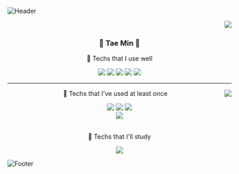 ![Header](https://capsule-render.vercel.app/api?type=waving&color=auto&height=100&section=header)
<div align="center">
    <img align="right" src="https://github-readme-stats.vercel.app/api/top-langs/?username=kimtaemin27&theme=dracula&exclude_repo=Computer-Science-Engineering&layout=compact&langs_count=6"/>
    </br>
  
  ### 🌟 Tae Min 🌟
  
  
  
  <p align="center"> 📌 Techs that I use well </p>  
  
  <img src="https://img.shields.io/badge/MYSQL-4479A1?style=flat-square&logo=mysql&logoColor=white">
  <img src="https://img.shields.io/badge/PHP-4479A1?style=flat-square&logo=mysql&logoColor=white">
  <img src="https://img.shields.io/badge/JAVA-007396?style=flat&logo=Java&logoColor=white">
  <img src="https://img.shields.io/badge/ORACLE-F80000?style=flat&logo=oracle&logoColor=white">
  <img src="https://img.shields.io/badge/SPRING-6DB33F?style=flat-square&logo=spring&logoColor=white">
  
  
</div>

 ---

<div align="center">
    <img align="right" src="https://github-readme-stats.vercel.app/api?username=kimtaemin27&show_icons=true&theme=dracula"/>  
  <p align="center"> 📌 Techs that I've used at least once </p>  
  <img src="https://img.shields.io/badge/HTML5-E34F26?style=flat&logo=html5&logoColor=white"/>
  <img src="https://img.shields.io/badge/CSS-1572B6?style=flat-square&logo=css3&logoColor=white"/>
  <img src="https://img.shields.io/badge/JAVASCRIPT-F7DF1E?style=flat-square&logo=javascript&logoColor=black">
 
  <br>
  <img src="https://img.shields.io/badge/JQUERY-0769AD?style=flat-square&logo=jquery&logoColor=white"><br><br>
  <p align="center"> 📌 Techs that I'll study </p>
  <img src="https://img.shields.io/badge/Laravel-4479A1?style=flat-square&logo=mysql&logoColor=white">
</div>


![Footer](https://capsule-render.vercel.app/api?type=waving&color=auto&height=100&section=footer)
